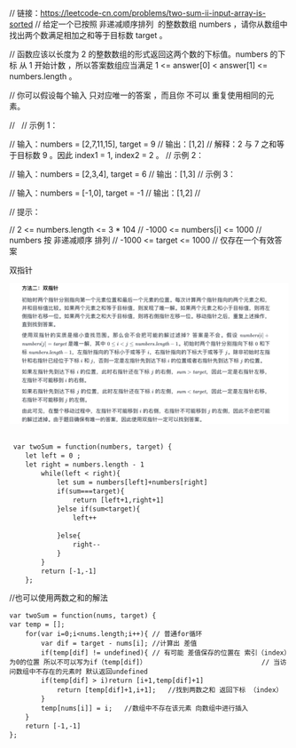 // 链接：https://leetcode-cn.com/problems/two-sum-ii-input-array-is-sorted
// 给定一个已按照 非递减顺序排列  的整数数组 numbers ，请你从数组中找出两个数满足相加之和等于目标数 target 。

// 函数应该以长度为 2 的整数数组的形式返回这两个数的下标值。numbers 的下标 从 1 开始计数 ，所以答案数组应当满足 1 <= answer[0] < answer[1] <= numbers.length 。

// 你可以假设每个输入 只对应唯一的答案 ，而且你 不可以 重复使用相同的元素。

//  
// 示例 1：

// 输入：numbers = [2,7,11,15], target = 9
// 输出：[1,2]
// 解释：2 与 7 之和等于目标数 9 。因此 index1 = 1, index2 = 2 。
// 示例 2：

// 输入：numbers = [2,3,4], target = 6
// 输出：[1,3]
// 示例 3：

// 输入：numbers = [-1,0], target = -1
// 输出：[1,2]
//  

// 提示：

// 2 <= numbers.length <= 3 * 104
// -1000 <= numbers[i] <= 1000
// numbers 按 非递减顺序 排列
// -1000 <= target <= 1000
// 仅存在一个有效答案


双指针

![题解](../题解截图/两数之和输入有序数组.png)

```

 var twoSum = function(numbers, target) {
    let left = 0 ;
    let right = numbers.length - 1
        while(left < right){
            let sum = numbers[left]+numbers[right]
            if(sum===target){
                return [left+1,right+1]
            }else if(sum<target){
                left++
    
            }else{
                right--
            }
        }
        return [-1,-1]
    };
```

//也可以使用两数之和的解法 

    var twoSum = function(nums, target) {
    var temp = [];
        for(var i=0;i<nums.length;i++){ // 普通for循环 
            var dif = target - nums[i]; //计算出 差值
            if(temp[dif] != undefined){ // 有可能 差值保存的位置在 索引（index）为0的位置 所以不可以写为if（temp[dif]）                             // 当访问数组中不存在的元素时 默认返回undefined 
            if(temp[dif] > i)return [i+1,temp[dif]+1]
                return [temp[dif]+1,i+1];   //找到两数之和 返回下标 （index）
            }
            temp[nums[i]] = i;   //数组中不存在该元素 向数组中进行插入
        }
        return [-1,-1]
    };